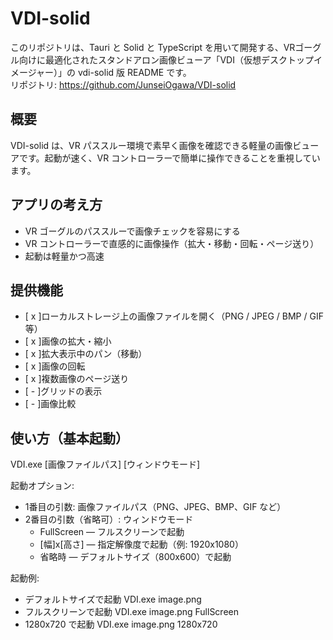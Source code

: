 # VDI-solid

このリポジトリは、Tauri と Solid と TypeScript を用いて開発する、VRゴーグル向けに最適化されたスタンドアロン画像ビューア「VDI（仮想デスクトップイメージャー）」の vdi-solid 版 README です。  
リポジトリ: https://github.com/JunseiOgawa/VDI-solid

## 概要
VDI-solid は、VR パススルー環境で素早く画像を確認できる軽量の画像ビューアです。起動が速く、VR コントローラーで簡単に操作できることを重視しています。

## アプリの考え方
- VR ゴーグルのパススルーで画像チェックを容易にする  
- VR コントローラーで直感的に画像操作（拡大・移動・回転・ページ送り）  
- 起動は軽量かつ高速

## 提供機能
- [ x ]ローカルストレージ上の画像ファイルを開く（PNG / JPEG / BMP / GIF 等）
- [ x ]画像の拡大・縮小
- [ x ]拡大表示中のパン（移動）
- [ x ]画像の回転
- [ x ]複数画像のページ送り
- [ - ]グリッドの表示
- [ - ]画像比較

## 使い方（基本起動）
VDI.exe [画像ファイルパス] [ウィンドウモード]

起動オプション:
- 1番目の引数: 画像ファイルパス（PNG、JPEG、BMP、GIF など）
- 2番目の引数（省略可）: ウィンドウモード
    - FullScreen — フルスクリーンで起動
    - [幅]x[高さ] — 指定解像度で起動（例: 1920x1080）
    - 省略時 — デフォルトサイズ（800x600）で起動

起動例:
- デフォルトサイズで起動
    VDI.exe image.png
- フルスクリーンで起動
    VDI.exe image.png FullScreen
- 1280x720 で起動
    VDI.exe image.png 1280x720


